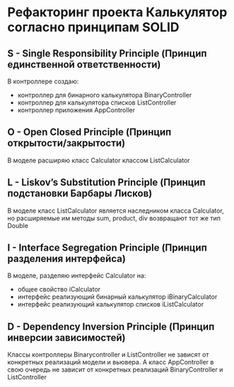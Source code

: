 # Рефакторинг проекта Калькулятор согласно принципам SOLID

## S - Single Responsibility Principle (Принцип единственной ответственности)

В контроллере создаю:
- контроллер для бинарного калькулятора BinaryController
- контроллер для калькулятора списков ListController
- контроллер приложения AppController
## O - Open Closed Principle (Принцип открытости/закрытости)

В моделе расширяю класс Calculator классом ListCalculator

## L - Liskov’s Substitution Principle (Принцип подстановки Барбары Лисков)

В моделе класс ListCalculator является наследником класса Calculator, но расширяемые им методы sum, product, div возвращают тот же тип Double

## I - Interface Segregation Principle (Принцип разделения интерфейса)

В моделе, разделяю интерфейс Calculator на:
- общее свойство iCalculator
- интерфейс реализующий бинарный калькулятор iBinaryCalculator
- интерфейс реализующий калькулятор списков iListCalculator

## D - Dependency Inversion Principle (Принцип инверсии зависимостей)

Классы контроллеры Binarycontroller и ListController не зависят от конкретных реализаций модели и вьювера.
А класс AppController в свою очередь не зависит от конкретных реализаций BinaryController и ListController